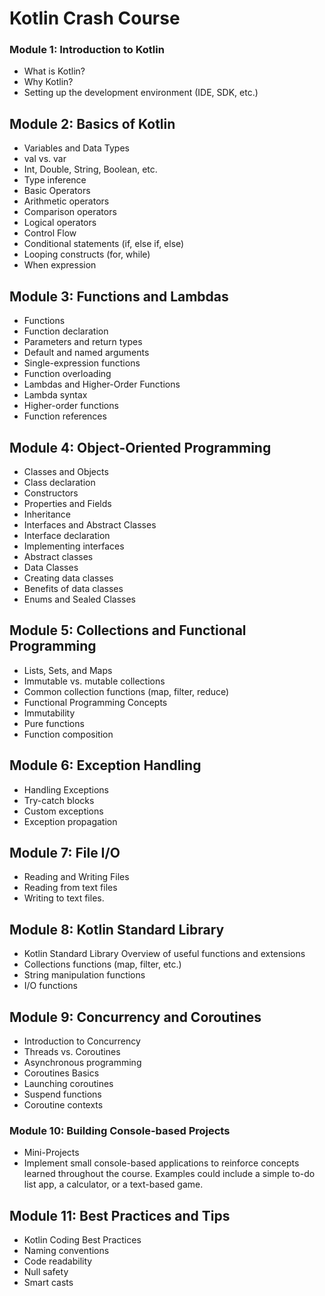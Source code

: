 # Kotlin Crash Course

### Module 1: Introduction to Kotlin

- What is Kotlin?
- Why Kotlin?
- Setting up the development
  environment (IDE, SDK, etc.)

## Module 2: Basics of Kotlin

- Variables and Data Types
- val vs. var
- Int, Double, String, Boolean, etc.
- Type inference
- Basic Operators
- Arithmetic operators
- Comparison operators
- Logical operators
- Control Flow
- Conditional statements (if, else if, else)
- Looping constructs (for, while)
- When expression

## Module 3: Functions and Lambdas

- Functions
- Function declaration
- Parameters and return types
- Default and named arguments
- Single-expression functions
- Function overloading
- Lambdas and Higher-Order Functions
- Lambda syntax
- Higher-order functions
- Function references

## Module 4: Object-Oriented Programming

- Classes and Objects
- Class declaration
- Constructors
- Properties and Fields
- Inheritance
- Interfaces and Abstract Classes
- Interface declaration
- Implementing interfaces
- Abstract classes
- Data Classes
- Creating data classes
- Benefits of data classes
- Enums and Sealed Classes

## Module 5: Collections and Functional Programming

- Lists, Sets, and Maps
- Immutable vs. mutable collections
- Common collection functions (map, filter, reduce)
- Functional Programming Concepts
- Immutability
- Pure functions
- Function composition

## Module 6: Exception Handling

- Handling Exceptions
- Try-catch blocks
- Custom exceptions
- Exception propagation

## Module 7: File I/O

- Reading and Writing Files
- Reading from text files
- Writing to text files.

## Module 8: Kotlin Standard Library

- Kotlin Standard Library
  Overview of useful functions and extensions
- Collections functions (map, filter, etc.)
- String manipulation functions
- I/O functions

## Module 9: Concurrency and Coroutines

- Introduction to Concurrency
- Threads vs. Coroutines
- Asynchronous programming
- Coroutines Basics
- Launching coroutines
- Suspend functions
- Coroutine contexts

### Module 10: Building Console-based Projects

- Mini-Projects
- Implement small console-based applications to reinforce concepts learned throughout the course.
  Examples could include a simple to-do list app, a calculator, or a text-based game.

## Module 11: Best Practices and Tips

- Kotlin Coding Best Practices
- Naming conventions
- Code readability
- Null safety
- Smart casts
